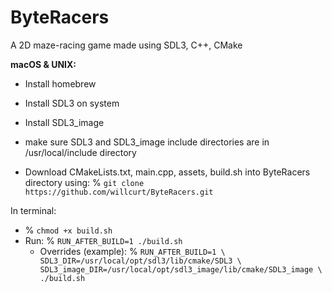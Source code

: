 # ByteRacers
A 2D maze-racing game made using SDL3, C++, CMake

**macOS & UNIX:**
- Install homebrew
- Install SDL3 on system
- Install SDL3_image

- make sure SDL3 and SDL3_image include directories are in /usr/local/include directory

- Download CMakeLists.txt, main.cpp, assets, build.sh into ByteRacers directory using: % `git clone https://github.com/willcurt/ByteRacers.git`

In terminal:
- % `chmod +x build.sh`
- Run: % `RUN_AFTER_BUILD=1 ./build.sh`
    - Overrides (example):
      % `RUN_AFTER_BUILD=1 \
      SDL3_DIR=/usr/local/opt/sdl3/lib/cmake/SDL3 \
      SDL3_image_DIR=/usr/local/opt/sdl3_image/lib/cmake/SDL3_image \
      ./build.sh`


